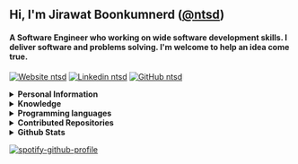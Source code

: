 ## Hi, I'm Jirawat Boonkumnerd ([@ntsd](https://github.com/ntsd))

#### A Software Engineer who working on wide software development skills. I deliver software and problems solving. I'm welcome to help an idea come true.

[![Website ntsd](https://img.shields.io/badge/-Website-black?style=flat-square&logo=Plex&logoColor=white&link=https://ntsd.me&cacheSeconds=864000)](https://ntsd.dev)
[![Linkedin ntsd](https://img.shields.io/badge/-Linkedin-blue?style=flat-square&logo=Linkedin&logoColor=white&link=https://www.linkedin.com/in/ntsd&cacheSeconds=864000)](https://www.linkedin.com/in/ntsd)
[![GitHub ntsd](https://img.shields.io/github/followers/ntsd?label=follow&style=social&cacheSeconds=86400)](https://github.com/ntsd)

<details>
<summary>
  <b>Personal Information</b>
</summary><br>
  
**Name:**  Jirawat Boonkumnerd

**Location:** Bangkok, Thailand.

**Languages:**

- Thai (Native)

- English (Intermediate)

</details>

<details>
<summary>
  <b>Knowledge</b>
</summary>

- Front-end Development (Web, Mobile)

- Back-end Development (API, Database, Security)

- Infrastructure and Cloud Service

- Algorithms and Data Structures

- Image Processing, Machine Learning, Deep Learning

- Software development process

</details>

<details>
<summary>
  <b>Programming languages</b>
</summary>
  
- **Advanced:** Go, Python, JavaScript/Typescript

- **Experienced:** Bash/Shell, C++, Java

</details>

<details>
<summary>
  <b>Contributed Repositories</b>
</summary>
 - [freqtrade (14105 Stars)](https://github.com/freqtrade/freqtrade)
 - [Yosoro (2595 Stars)](https://github.com/IceEnd/Yosoro)
 - [crontab-ui (1785 Stars)](https://github.com/alseambusher/crontab-ui)
 - [carbon-charts (426 Stars)](https://github.com/carbon-design-system/carbon-charts)
 - [spotify-github-profile (389 Stars)](https://github.com/kittinan/spotify-github-profile)
 - [webring (99 Stars)](https://github.com/wonderfulsoftware/webring)
 - [Hacktoberfest-2020-FizzBuzz (68 Stars)](https://github.com/NullDev/Hacktoberfest-2020-FizzBuzz)
 - [git-garden (37 Stars)](https://github.com/heypoom/git-garden)
 - [coffee-to-code (30 Stars)](https://github.com/narze/coffee-to-code)
 - [baht.js (28 Stars)](https://github.com/narze/baht.js)

</details>

<details>
<summary>
  <b>Github Stats</b>
</summary>
  
![trophy](https://github-profile-trophy.vercel.app/?username=ntsd&theme=onedark&column=8)

<img align="center" src="https://github-readme-stats.vercel.app/api?username=ntsd&show_icons=true&theme=blue-green&hide_title=true&line_height=26" />&nbsp;<a href="https://spotify-github-profile.vercel.app/api/view.svg?uid=21upe2xfqu73mfjaknb3ci4iq&redirect=true">

</details>
  
[![spotify-github-profile](https://spotify-github-profile.vercel.app/api/view?uid=21upe2xfqu73mfjaknb3ci4iq&cover_image=true&theme=novatorem&bar_color_cover=true)](https://spotify-github-profile.vercel.app/api/view?uid=21upe2xfqu73mfjaknb3ci4iq&redirect=true)
